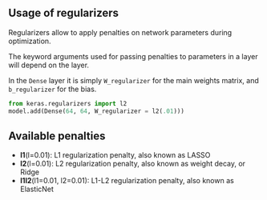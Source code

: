 ## Usage of regularizers

Regularizers allow to apply penalties on network parameters during optimization.

The keyword arguments used for passing penalties to parameters in a layer will depend on the layer. 

In the `Dense` layer it is simply `W_regularizer` for the main weights matrix, and `b_regularizer` for the bias.

```python
from keras.regularizers import l2
model.add(Dense(64, 64, W_regularizer = l2(.01)))
```

## Available penalties

- __l1__(l=0.01): L1 regularization penalty, also known as LASSO
- __l2__(l=0.01): L2 regularization penalty, also known as weight decay, or Ridge
- __l1l2__(l1=0.01, l2=0.01): L1-L2 regularization penalty, also known as ElasticNet
